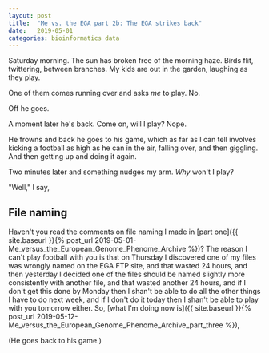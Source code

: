 ```yaml
---
layout: post
title:  "Me vs. the EGA part 2b: The EGA strikes back"
date:   2019-05-01
categories: bioinformatics data
---
```


Saturday morning. The sun has broken free of the morning haze.  Birds flit, twittering, between branches.
 My kids are out in the garden, laughing as they play.

One of them comes running over and asks _me_ to play.  No.

Off he goes.

A moment later he's back. Come on, will I play? Nope. 

He frowns and back he goes to his game, which as far as I can tell involves kicking a football as
high as he can in the air, falling over, and then giggling.  And then getting up and doing it again.

Two minutes later and something nudges my arm. _Why_ won't I play?

"Well," I say,

## File naming

Haven't you read the comments on file naming I made in [part one]({{ site.baseurl }}{% post_url
2019-05-01-Me_versus_the_European_Genome_Phenome_Archive %})? The reason I can't play football with
you is that on Thursday I discovered one of my files was wrongly named on the EGA FTP site, and
that wasted 24 hours, and then yesterday I decided one of the files should be named slightly more
consistently with another file, and that wasted another 24 hours, and if I don't get this done by
Monday then I shan't be able to do all the other things I have to do next week, and if I don't do
it today then I shan't be able to play with you tomorrow either. So, [what I'm doing now is]({{
site.baseurl }}{% post_url 2019-05-12-Me_versus_the_European_Genome_Phenome_Archive_part_three %}),

(He goes back to his game.)

